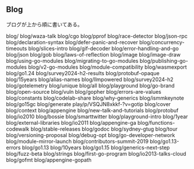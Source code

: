 ## Blog

ブログが上から順に書いてある。

blog/
blog/waza-talk
blog/cgo
blog/pprof
blog/race-detector
blog/json-rpc
blog/declaration-syntax
blog/defer-panic-and-recover
blog/concurrency-timeouts
blog/slices-intro
blog/gif-decoder
blog/error-handling-and-go
blog/json
blog/gob
blog/laws-of-reflection
blog/image
blog/image-draw
blog/using-go-modules
blog/migrating-to-go-modules
blog/publishing-go-modules
blog/v2-go-modules
blog/module-compatibility
blog/wasmexport
blog/go1.24
blog/survey2024-h2-results
blog/protobuf-opaque
blog/15years
blog/alias-names
blog/llmpowered
blog/survey2024-h2
blog/gotelemetry
blog/unique
blog/all
blog/playground
blog/go-brand
blog/open-source
blog/vuln
blog/gopher
blog/errors-are-values
blog/constants
blog/codelab-share
blog/why-generics
blog/ismmkeynote
blog/go15gc
blog/generate
play/p/VSQJN8xkkf-?v=gotip
blog/cover
blog/context
blog/appengine
blog/new-talk-and-tutorials
blog/protobuf
blog/io2010
blog/bossie
blog/smarttwitter
blog/playground-intro
blog/1year
blog/external-libraries
blog/io2011
blog/appengine-ga
blog/functions-codewalk
blog/stable-releases
blog/godoc
blog/sydney-gtug
blog/tour
blog/versioning-proposal
blog/debug-opt
blog/go-developer-network
blog/module-mirror-launch
blog/contributors-summit-2019
blog/go1.13-errors
blog/go1.13
blog/10years
blog/go1.15
blog/generics-next-step
blog/fuzz-beta
blog/strings
blog/first-go-program
blog/io2013-talks-cloud
blog/gofmt
blog/appengine-gopath
